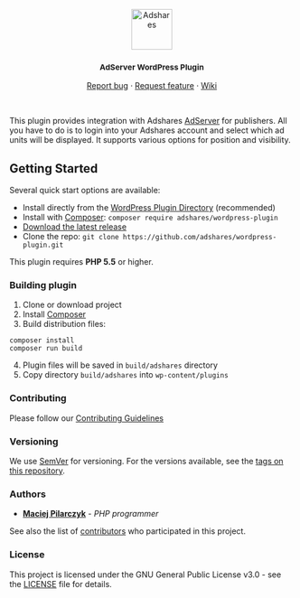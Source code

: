 <p align="center">
  <a href="https://adshares.net/">
    <img src="https://adshares.net/logos/ads.svg" alt="Adshares" width=72 height=72>
  </a>
  <h3 align="center"><small>AdServer WordPress Plugin</small></h3>
  <p align="center">
    <a href="https://github.com/adshares/wordpress-plugin/issues/new?template=bug_report.md&labels=Bug">Report bug</a>
    ·
    <a href="https://github.com/adshares/wordpress-plugin/issues/new?template=feature_request.md&labels=New%20Feature">Request feature</a>
    ·
    <a href="https://github.com/adshares/wordpress-plugin/wiki">Wiki</a>
  </p>
</p>

<br>

This plugin provides integration with Adshares [AdServer](https://github.com/adshares/adserver) for publishers.
All you have to do is to login into your Adshares account and select which ad units will be displayed.
It supports various options for position and visibility.

## Getting Started

Several quick start options are available:

- Install directly from the [WordPress Plugin Directory](https://wordpress.org/plugins/adshares/) (recommended)
- Install with [Composer](https://getcomposer.org/): `composer require adshares/wordpress-plugin`
- [Download the latest release](https://github.com/adshares/wordpress-plugin/releases/latest)
- Clone the repo: `git clone https://github.com/adshares/wordpress-plugin.git`

This plugin requires **PHP 5.5** or higher.

### Building plugin

 1. Clone or download project
 2. Install [Composer](https://getcomposer.org/)
 3. Build distribution files:
 ```
 composer install
 composer run build
 ```
 4. Plugin files will be saved in `build/adshares` directory
 5. Copy directory `build/adshares` into `wp-content/plugins`

### Contributing

Please follow our [Contributing Guidelines](docs/CONTRIBUTING.md)

### Versioning

We use [SemVer](http://semver.org/) for versioning. 
For the versions available, see the [tags on this repository](https://github.com/adshares/wordpress-plugin/tags).

### Authors

* **[Maciej Pilarczyk](https://github.com/m-pilarczyk)** - _PHP programmer_

See also the list of [contributors](https://github.com/adshares/wordpress-plugin/contributors) who participated in this project.

### License

This project is licensed under the GNU General Public License v3.0 - see the [LICENSE](LICENSE) file for details.
